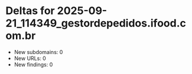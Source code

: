 # Deltas for 2025-09-21_114349_gestordepedidos.ifood.com.br
- New subdomains: 0
- New URLs: 0
- New findings: 0
